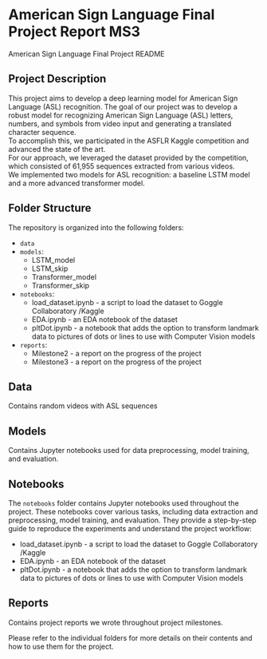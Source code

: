 # American Sign Language Final Project Report MS3

American Sign Language Final Project README

## Project Description
This project aims to develop a deep learning model for American Sign Language (ASL) recognition.
The goal of our project was to develop a robust model for recognizing American Sign Language (ASL) letters, numbers, and symbols from video input and generating a translated character sequence.   
To accomplish this, we participated in the ASFLR Kaggle competition and advanced the state of the art.   
For our approach, we leveraged the dataset provided by the competition, which consisted of 61,955 sequences extracted from various videos.   
We implemented two models for ASL recognition: a baseline LSTM model and a more advanced transformer model.  

## Folder Structure
The repository is organized into the following folders:

- `data`
- `models`:
    * LSTM_model 
    * LSTM_skip
    * Transformer_model
    * Transformer_skip
- `notebooks`:
    * load_dataset.ipynb - a script to load the dataset to Goggle Collaboratory /Kaggle
    * EDA.ipynb - an EDA notebook of the dataset
    * pltDot.ipynb - a notebook that adds the option to transform landmark data to pictures of dots or lines to use with Computer Vision models
- `reports`:
    * Milestone2 - a report on the progress of the project
    * Milestone3 - a report on the progress of the project

## Data
Contains random videos with ASL sequences

## Models
Contains Jupyter notebooks used for data preprocessing, model training, and evaluation.

## Notebooks
The `notebooks` folder contains Jupyter notebooks used throughout the project. These notebooks cover various tasks, including data extraction and preprocessing, model training, and evaluation. They provide a step-by-step guide to reproduce the experiments and understand the project workflow:
 * load_dataset.ipynb - a script to load the dataset to Goggle Collaboratory /Kaggle
 * EDA.ipynb - an EDA notebook of the dataset
 * pltDot.ipynb - a notebook that adds the option to transform landmark data to pictures of dots or lines to use with Computer Vision models


## Reports
Contains project reports we wrote throughout project milestones.

Please refer to the individual folders for more details on their contents and how to use them for the project.